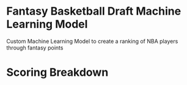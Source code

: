 # Fantasy Basketball Draft Machine Learning Model
Custom Machine Learning Model to create a ranking of NBA players through fantasy points

# Scoring Breakdown
